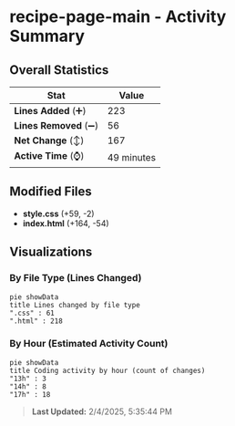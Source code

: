 # recipe-page-main - Activity Summary 

## Overall Statistics

| Stat                   | Value                                                             |
| ---------------------- | ----------------------------------------------------------------- |
| **Lines Added** (➕)   | 223                                          |
| **Lines Removed** (➖) | 56                                        |
| **Net Change** (↕)    | 167                |
| **Active Time** (⌚)   | 49 minutes |


## Modified Files
- **style.css** (+59, -2)
- **index.html** (+164, -54)

## Visualizations

### By File Type (Lines Changed)

```mermaid
pie showData
title Lines changed by file type
".css" : 61
".html" : 218
```

### By Hour (Estimated Activity Count)

```mermaid
pie showData
title Coding activity by hour (count of changes)
"13h" : 3
"14h" : 8
"17h" : 18
```


> **Last Updated:** 2/4/2025, 5:35:44 PM